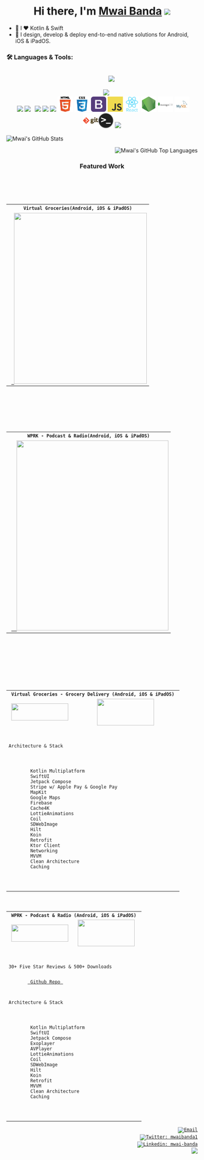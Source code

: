 <h1 align="center">Hi there, I'm <a href="https://mwaibanda.com/portfolio" target="_blank">Mwai Banda</a> <img
src="https://user-images.githubusercontent.com/49708426/160068392-4cf11761-8033-4143-bff3-c17381d3f58e.gif" height="33" /></h1>

- 👀 I ❤️ Kotlin & Swift
- 🌱 I design, develop & deploy end-to-end native solutions for Android, iOS & iPadOS.
### 🛠 Languages & Tools:
<p align="center">

  <div align="center">
   <code>
       <img height="40" src="https://cdn.jsdelivr.net/gh/devicons/devicon/icons/swift/swift-original.svg" />
  </code>
  <code>
   <img height="40"src="https://cdn.jsdelivr.net/gh/devicons/devicon/icons/kotlin/kotlin-original.svg" />
 </code>
  <code><img height="40" src="https://upload.wikimedia.org/wikipedia/commons/thumb/1/18/ISO_C%2B%2B_Logo.svg/1822px-ISO_C%2B%2B_Logo.svg.png"></code>
   <code><img height="40" src="https://cdn.jsdelivr.net/gh/devicons/devicon/icons/python/python-original.svg"></code> 
 <code> <img height="40" src="https://cdn.jsdelivr.net/gh/devicons/devicon/icons/xcode/xcode-original.svg"></code>
   <code><img height="40" src="https://cdn.jsdelivr.net/gh/devicons/devicon/icons/androidstudio/androidstudio-original.svg" /></code>  <code><img height="40" src="https://cdn.jsdelivr.net/gh/devicons/devicon/icons/firebase/firebase-plain.svg" /></code>
 <code><img height="40" src="https://raw.githubusercontent.com/github/explore/80688e429a7d4ef2fca1e82350fe8e3517d3494d/topics/html/html.png"></code> <code><img height="40" src="https://raw.githubusercontent.com/github/explore/80688e429a7d4ef2fca1e82350fe8e3517d3494d/topics/css/css.png"></code> <code><img height="40" src="https://raw.githubusercontent.com/github/explore/80688e429a7d4ef2fca1e82350fe8e3517d3494d/topics/bootstrap/bootstrap.png"></code> <code><img height="40" src="https://raw.githubusercontent.com/github/explore/80688e429a7d4ef2fca1e82350fe8e3517d3494d/topics/javascript/javascript.png"></code> 
   <code><img height="40" src="https://raw.githubusercontent.com/devicons/devicon/master/icons/react/react-original-wordmark.svg"></code> <code><img height="40" src="https://raw.githubusercontent.com/github/explore/80688e429a7d4ef2fca1e82350fe8e3517d3494d/topics/nodejs/nodejs.png"></code> <code><img height="40" src="https://raw.githubusercontent.com/github/explore/80688e429a7d4ef2fca1e82350fe8e3517d3494d/topics/mongodb/mongodb.png"></code> <code><img height="40" src="https://raw.githubusercontent.com/github/explore/80688e429a7d4ef2fca1e82350fe8e3517d3494d/topics/mysql/mysql.png"></code> <code><img height="40" src="https://raw.githubusercontent.com/github/explore/80688e429a7d4ef2fca1e82350fe8e3517d3494d/topics/git/git.png"></code><code><img height="40" src="https://raw.githubusercontent.com/github/explore/80688e429a7d4ef2fca1e82350fe8e3517d3494d/topics/terminal/terminal.png"></code>
<code><img height="40" src="https://cdn.jsdelivr.net/gh/devicons/devicon/icons/figma/figma-original.svg" /></code> 
  </div>
  </p>
 
  <img align="center" alt="Mwai's GitHub Stats" src="https://github-readme-stats.vercel.app/api?username=MwaiBanda&show_icons=true&hide_border=true&show_icons=true&count_private=true&title_color=24292F&text_color=24292F&icon_color=808080" />

  <img align="right" alt="Mwai's GitHub Top Languages" src="https://github-readme-stats.vercel.app/api/top-langs/?username=MwaiBanda&hide_border=true&show_icons=true&count_private=true&title_color=24292F&text_color=24292F" /><br>
 
 
 

<p align="center">
       <h3 align="center">Featured Work</h3>

  <div align="center">

   <code>
       <table border="0" cellspacing="0" cellpadding="0">
             <tr>
    <th colspan="2"> <b>Virtual Groceries(Android, iOS & iPadOS)</b> </th>
    
  </tr>
  <tr style="border-collapse: collapse; border: none;">   
     <td> <a href="https://apps.apple.com/us/app/virtual-groceries/id1571855636"  target="_blank" rel="noopener noreferrer"> <img src="https://user-images.githubusercontent.com/49708426/152664971-c8fdfdc5-c9df-4add-8611-08f049e6c1be.gif" width=350 height=450></a></td>
    
  </tr>
</table>
      
  </code>
    <code>
      <table border="0" cellspacing="0" cellpadding="0">
             <tr>
    <th colspan="2"> <b>WPRK - Podcast & Radio(Android, iOS & iPadOS)</b> </th>
    
  </tr>
  <tr style="border-collapse: collapse; border: none;">   
     <td> <a href="https://github.com/MwaiBanda/WPRK-MultiPlatform"  target="_blank" rel="noopener noreferrer">  <img src="https://user-images.githubusercontent.com/49708426/152665229-1dd18b3a-e68a-4a9f-9a7a-16ae799d9776.gif" width=400 height=500></a></td>
    
  </tr>
</table>
      
  </code>
     </div>
  </p>
 <div align="center">
   <code>
          <table align="left" border="0" cellspacing="0" cellpadding="0">
             <tr>
    <th colspan="2"> <b>Virtual Groceries - Grocery Delivery (Android, iOS & iPadOS)</b> </th>
    
  </tr>
  <tr style="border-collapse: collapse; border: none;">   
     <td> <a href="https://apps.apple.com/us/app/virtual-groceries/id1571855636"  target="_blank" rel="noopener noreferrer"><img src="https://user-images.githubusercontent.com/49708426/137259580-5fbacaac-7fd3-4946-9412-7f1447e19075.png" width=150 height=45></a></td>
    <td><a href="https://play.google.com/store/apps/details?id=com.mwaibanda.virtualgroceries"  target="_blank" rel="noopener noreferrer"><img src="https://user-images.githubusercontent.com/49708426/152633576-d28488c9-68e1-4d5e-9922-b502e74d5c00.png"  width=150 height=70></a></td>
  </tr>
        <tr>   
     <td colspan="2"> 
       <p>Architecture & Stack</p>
       <pre>
        Kotlin Multiplatform
        SwiftUI
        Jetpack Compose
        Stripe w/ Apple Pay & Google Pay
        MapKit
        Google Maps
        Firebase
        Cache4K
        LottieAnimations
        Coil
        SDWebImage 
        Hilt
        Koin
        Retrofit
        Ktor Client
        Networking 
        MVVM
        Clean Architecture
        Caching
       </pre>
     </td>
  </tr>
</table>
  </code>
    <code>
      <table align="right" cellspacing="0" cellpadding="0">
                <tr>
    <th colspan="2"> <b>WPRK - Podcast & Radio (Android, iOS & iPadOS)</b> </th>
    
  </tr>
  <tr>   
     <td> <a href="https://apps.apple.com/us/app/wprk/id1588434109"  target="_blank" rel="noopener noreferrer"><img src="https://user-images.githubusercontent.com/49708426/137259580-5fbacaac-7fd3-4946-9412-7f1447e19075.png" width=150 height=45></a></td>
    <td><a href="https://play.google.com/store/apps/details?id=com.muse.wprk"  target="_blank" rel="noopener noreferrer"><img src="https://user-images.githubusercontent.com/49708426/152633576-d28488c9-68e1-4d5e-9922-b502e74d5c00.png"  width=150 height=70></a></td>
  </tr>
        <tr>   
     <td colspan="2"> 
       <p>30+ Five Star Reviews & 500+ Downloads</p>
       <a href="https://github.com/MwaiBanda/WPRK-MultiPlatform"> Github Repo </a><br>
       <p>Architecture & Stack</p>
       <pre>
        Kotlin Multiplatform
        SwiftUI
        Jetpack Compose
        Exoplayer
        AVPlayer
        LottieAnimations
        Coil
        SDWebImage 
        Hilt
        Koin
        Retrofit
        MVVM
        Clean Architecture
        Caching
       </pre>
     </td>
  </tr>
</table>
  </code>
     </div>
  </p>
  


<p align="right">

  <div align="right">
   <code>
<br><br> 
<br><br>
     
[![Email](https://img.shields.io/badge/Email-%40mwai.developer@gmail.com%20-blue)](mailto:mwai.developer@gmail.com?)<br>
[![Twitter: mwaibanda1](https://img.shields.io/twitter/follow/mwaibanda1?style=social)](https://twitter.com/mwaibanda1)<br>
[![Linkedin: mwai-banda](https://img.shields.io/badge/mwai-banda-blue?style=flat-square&logo=Linkedin&logoColor=white&link=https://www.linkedin.com/in/mwai-banda/)](https://www.linkedin.com/in/mwai-banda/)<br>
![](https://komarev.com/ghpvc/?username=MwaiBanda&color=blue&label=Profile+Views)
    </code>
     </div>
  </p>
<!---
MwaiBanda/MwaiBanda is a ✨ special ✨ repository because its `README.md` (this file) appears on your GitHub profile.
You can click the Preview link to take a look at your changes.
--->
